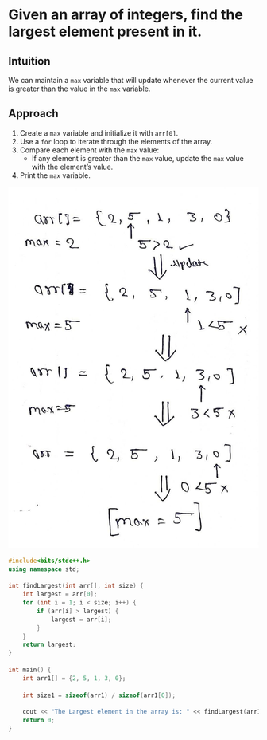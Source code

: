 # Given an array of integers, find the largest element present in it.

## Intuition
We can maintain a `max` variable that will update whenever the current value is greater than the value in the `max` variable.

## Approach
1. Create a `max` variable and initialize it with `arr[0]`.
2. Use a `for` loop to iterate through the elements of the array.
3. Compare each element with the `max` value:
   - If any element is greater than the `max` value, update the `max` value with the element’s value.
4. Print the `max` variable.

![Finding the Maximum Value](../Images/Arrays/1.1.jpg)


```cpp
#include<bits/stdc++.h>
using namespace std;

int findLargest(int arr[], int size) {
    int largest = arr[0];
    for (int i = 1; i < size; i++) {
        if (arr[i] > largest) {
            largest = arr[i];
        }
    }
    return largest;
}

int main() {
    int arr1[] = {2, 5, 1, 3, 0};

    int size1 = sizeof(arr1) / sizeof(arr1[0]);

    cout << "The Largest element in the array is: " << findLargest(arr1, size1) << endl;
    return 0;
}
```
